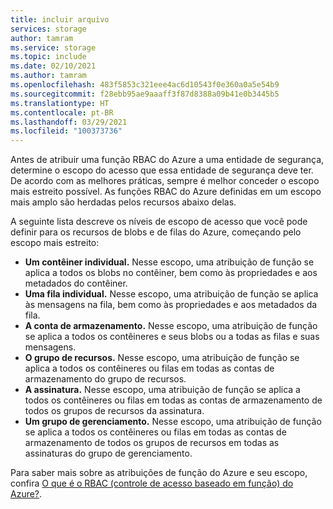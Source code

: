 ```yaml
---
title: incluir arquivo
services: storage
author: tamram
ms.service: storage
ms.topic: include
ms.date: 02/10/2021
ms.author: tamram
ms.openlocfilehash: 483f5853c321eee4ac6d10543f0e360a0a5e54b9
ms.sourcegitcommit: f28ebb95ae9aaaff3f87d8388a09b41e0b3445b5
ms.translationtype: HT
ms.contentlocale: pt-BR
ms.lasthandoff: 03/29/2021
ms.locfileid: "100373736"
---
```

Antes de atribuir uma função RBAC do Azure a uma entidade de segurança, determine o escopo do acesso que essa entidade de segurança deve ter. De acordo com as melhores práticas, sempre é melhor conceder o escopo mais estreito possível. As funções RBAC do Azure definidas em um escopo mais amplo são herdadas pelos recursos abaixo delas.

A seguinte lista descreve os níveis de escopo de acesso que você pode definir para os recursos de blobs e de filas do Azure, começando pelo escopo mais estreito:

- **Um contêiner individual.** Nesse escopo, uma atribuição de função se aplica a todos os blobs no contêiner, bem como às propriedades e aos metadados do contêiner.
- **Uma fila individual.** Nesse escopo, uma atribuição de função se aplica às mensagens na fila, bem como às propriedades e aos metadados da fila.
- **A conta de armazenamento.** Nesse escopo, uma atribuição de função se aplica a todos os contêineres e seus blobs ou a todas as filas e suas mensagens.
- **O grupo de recursos.** Nesse escopo, uma atribuição de função se aplica a todos os contêineres ou filas em todas as contas de armazenamento do grupo de recursos.
- **A assinatura.** Nesse escopo, uma atribuição de função se aplica a todos os contêineres ou filas em todas as contas de armazenamento de todos os grupos de recursos da assinatura.
- **Um grupo de gerenciamento.** Nesse escopo, uma atribuição de função se aplica a todos os contêineres ou filas em todas as contas de armazenamento de todos os grupos de recursos em todas as assinaturas do grupo de gerenciamento.

Para saber mais sobre as atribuições de função do Azure e seu escopo, confira [O que é o RBAC (controle de acesso baseado em função) do Azure?](../articles/role-based-access-control/overview.md).
